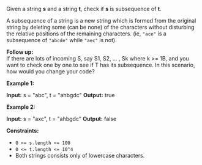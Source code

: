 
Given a string  **s**  and a string  **t**, check if  **s**  is subsequence of  **t**.

A subsequence of a string is a new string which is formed from the original string by deleting some (can be none) of the characters without disturbing the relative positions of the remaining characters. (ie,  `"ace"`  is a subsequence of  `"abcde"`  while  `"aec"`  is not).

**Follow up:**  
If there are lots of incoming S, say S1, S2, ... , Sk where k >= 1B, and you want to check one by one to see if T has its subsequence. In this scenario, how would you change your code?

**Example 1:**

**Input:** s = "abc", t = "ahbgdc"
**Output:** true

**Example 2:**

**Input:** s = "axc", t = "ahbgdc"
**Output:** false

**Constraints:**

-   `0 <= s.length <= 100`
-   `0 <= t.length <= 10^4`
-   Both strings consists only of lowercase characters.